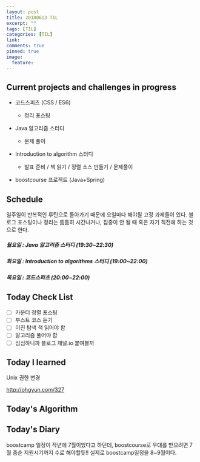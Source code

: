 ```yaml
---
layout: post
title: 20180613 TIL
excerpt: ""
tags: [TIL]
categories: [TIL]
link:
comments: true
pinned: true
image:
  feature:
---
```


## Current projects and challenges in progress

- 코드스피츠 (CSS / ES6)

  - 정리 포스팅

- Java 알고리즘 스터디 

  - 문제 풀이

- Introduction to algorithm 스터디

  - 발표 준비 / 책 읽기 / 정렬 소스 만들기 / 문제풀이

- boostcourse 프로젝트 (Java+Spring)

  

## Schedule

일주일이 반복적인 루틴으로 돌아가기 때문에 요일마다 해야될 고정 과제들이 있다. 블로그 포스팅이나 정리는 틈틈히 시간나거나, 집중이 안 될 때 혹은 자기 직전에 하는 것으로 한다.

##### 월요일 : Java 알고리즘 스터디  (19:30~22:30)

##### 화요일 : Introduction to algorithms 스터디 (19:00~22:00)

##### 목요일 : 코드스피츠 (20:00~22:00)

## Today Check List

- [ ] 카운터 정렬 포스팅
- [ ] 부스트 코스 듣기
- [ ] 이진 탐색 책 읽어야 함
- [ ] 알고리즘 풀어야 함
- [ ] 심심하니까 블로그 채널.io 붙여볼까

## Today I learned

Unix 권한 변경

http://ohgyun.com/327

## Today's Algorithm



## Today's Diary

boostcamp 일정이 작년에 7월이었다고 하던데, boostcourse로 우대를 받으려면 7월 중순 지원시기까지 수료 해야할듯!! 실제로 boostcamp일정을 8~9월이다.